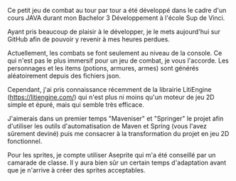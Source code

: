 Ce petit jeu de combat au tour par tour a été développé dans le cadre d'un cours JAVA durant mon Bachelor 3 Développement à l'école Sup de Vinci. 

Ayant pris beaucoup de plaisir à le développer, je le mets aujourd'hui sur GitHub afin de pouvoir y revenir à mes heures perdues. 

Actuellement, les combats se font seulement au niveau de la console. Ce qui n'est pas le plus immersif pour un jeu de combat, je vous l'accorde. 
Les personnages et les items (potions, armures, armes) sont générés aléatoirement depuis des fichiers json.

Cependant, j'ai pris connaissance récemment de la librairie LitiEngine (https://litiengine.com/) qui n'est plus ni moins qu'un moteur de jeu 2D simple et épuré, mais qui semble très efficace. 

J'aimerais dans un premier temps "Maveniser" et "Springer" le projet afin d'utiliser les outils d'automatisation de Maven et Spring (vous l'avez sûrement deviné) puis me consacrer à la transformation du projet en jeu 2D fonctionnel. 

Pour les sprites, je compte utiliser Aseprite qui m'a été conseillé par un camarade de classe. Il y aura bien sûr un certain temps d'adaptation avant que je n'arrive à créer des sprites acceptables.
